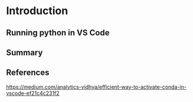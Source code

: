 # Introduction


## Running python in VS Code


## Summary




## References

https://medium.com/analytics-vidhya/efficient-way-to-activate-conda-in-vscode-ef21c4c231f2